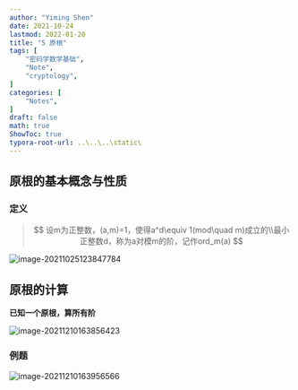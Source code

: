```yaml
---
author: "Yiming Shen"
date: 2021-10-24
lastmod: 2022-01-20
title: "5 原根"
tags: [
    "密码学数学基础",
    "Note",
    "cryptology",
]
categories: [
    "Notes",
]
draft: false
math: true
ShowToc: true
typora-root-url: ..\..\..\static\
---
```


## 原根的基本概念与性质

### 定义

> $$
> 设m为正整数，(a,m)=1，使得a^d\equiv 1(mod\quad m)成立的\\最小正整数d，称为a对模m的阶，记作ord_m(a)
> $$

![image-20211025123847784](/5.1_原根基本概念与性质.assets/image-20211025123847784.png)



## 原根的计算

**已知一个原根，算所有阶**

![image-20211210163856423](/5.1_原根基本概念与性质.assets/image-20211210163856423.png)



### 例题

![image-20211210163956566](/5.1_原根基本概念与性质.assets/image-20211210163956566.png)
